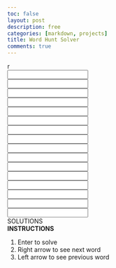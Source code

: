 ```yaml
---
toc: false
layout: post
description: free
categories: [markdown, projects]
title: Word Hunt Solver
comments: true
---
```

<head>r
    <link rel="preconnect" href="https://fonts.googleapis.com">
    <link rel="preconnect" href="https://fonts.gstatic.com" crossorigin>
    <link href="https://fonts.googleapis.com/css2?family=Orbitron:wght@700&display=swap" rel="stylesheet">
    <link href="{{site.baseurl}}/assets/WordHuntSolver/styles.css" rel="stylesheet" type="text/css"/>
</head>

<div class="container">
    <div class="board">
        <div class="row">
            <div class="letter"><input id="(0, 0)"></div>
            <div class="letter"><input id="(0, 1)"></div>
            <div class="letter"><input id="(0, 2)"></div>
            <div class="letter"><input id="(0, 3)"></div>
        </div>
        <div class="row">
            <div class="letter"><input id="(1, 0)"></div>
            <div class="letter"><input id="(1, 1)"></div>
            <div class="letter"><input id="(1, 2)"></div>
            <div class="letter"><input id="(1, 3)"></div>
        </div>
        <div class="row">
            <div class="letter"><input id="(2, 0)"></div>
            <div class="letter"><input id="(2, 1)"></div>
            <div class="letter"><input id="(2, 2)"></div>
            <div class="letter"><input id="(2, 3)"></div>
        </div>
        <div class="row">
            <div class="letter"><input id="(3, 0)"></div>
            <div class="letter"><input id="(3, 1)"></div>
            <div class="letter"><input id="(3, 2)"></div>
            <div class="letter"><input id="(3, 3)"></div>
        </div>
    </div>
    <div class="answers">
        <div class="title">SOLUTIONS</div>
        <div class="solution" id="solution"></div>
        <div class="instructions">
            <b>INSTRUCTIONS</b>
            <br>
            <ol>
                <li class="list">Enter to solve</li>
                <li class="list">Right arrow to see next word</li>
                <li class="list">Left arrow to see previous word</li>
            </ol>
        </div>
    </div>
</div>

<script type="text/javascript" src="{{site.baseurl}}/assets/WordHuntSolver/script.js"></script>